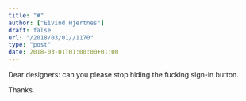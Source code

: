```yaml
---
title: "#"
author: ["Eivind Hjertnes"]
draft: false
url: "/2018/03/01//1170"
type: "post"
date: 2018-03-01T01:00:00+01:00
---
```


Dear designers: can you please stop hiding the fucking sign-in button.

Thanks.
